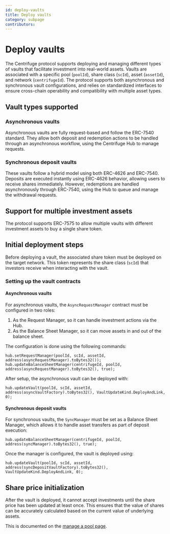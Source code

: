 ```yaml
---
id: deploy-vaults
title: Deploy vaults
category: subpage
contributors: 
---
```


# Deploy vaults

The Centrifuge protocol supports deploying and managing different types of vaults that facilitate investment into real-world assets. Vaults are associated with a specific pool (`poolId`), share class (`scId`), asset (`assetId`), and network (`centrifugeId`). The protocol supports both asynchronous and synchronous vault configurations, and relies on standardized interfaces to ensure cross-chain operability and compatibility with multiple asset types.

## Vault types supported

### Asynchronous vaults

Asynchronous vaults are fully request-based and follow the ERC-7540 standard. They allow both deposit and redemption actions to be handled through an asynchronous workflow, using the Centrifuge Hub to manage requests.

### Synchronous deposit vaults

These vaults follow a hybrid model using both ERC-4626 and ERC-7540. Deposits are executed instantly using ERC-4626 behavior, allowing users to receive shares immediately. However, redemptions are handled asynchronously through ERC-7540, using the Hub to queue and manage the withdrawal requests.

## Support for multiple investment assets

The protocol supports ERC-7575 to allow multiple vaults with different investment assets to buy a single share token.

## Initial deployment steps

Before deploying a vault, the associated share token must be deployed on the target network. This token represents the share class (`scId`) that investors receive when interacting with the vault.

### Setting up the vault contracts

#### Asynchronous vaults

For asynchronous vaults, the `AsyncRequestManager` contract must be configured in two roles:

1. As the Request Manager, so it can handle investment actions via the Hub.
2. As the Balance Sheet Manager, so it can move assets in and out of the balance sheet.

The configuration is done using the following commands:

```solidity
hub.setRequestManager(poolId, scId, assetId, address(asyncRequestManager).toBytes32());
hub.updateBalanceSheetManager(centrifugeId, poolId, address(asyncRequestManager).toBytes32(), true);
```

After setup, the asynchronous vault can be deployed with:

```solidity
hub.updateVault(poolId, scId, assetId, address(asyncVaultFactory).toBytes32(), VaultUpdateKind.DeployAndLink, 0);
```

#### Synchronous deposit vaults

For synchronous vaults, the `SyncManager` must be set as a Balance Sheet Manager, which allows it to handle asset transfers as part of deposit execution:

```solidity
hub.updateBalanceSheetManager(centrifugeId, poolId, address(syncManager).toBytes32(), true);
```

Once the manager is configured, the vault is deployed using:

```solidity
hub.updateVault(poolId, scId, assetId, address(syncDepositVaultFactory).toBytes32(), VaultUpdateKind.DeployAndLink, 0);
```

## Share price initialization

After the vault is deployed, it cannot accept investments until the share price has been updated at least once. This ensures that the value of shares can be accurately calculated based on the current value of underlying assets.

This is documented on the [manage a pool page](/developer/protocol/guides/manage-a-pool/#pushing-to-price-oracles).